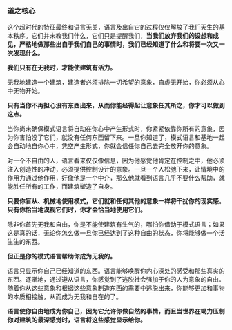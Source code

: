 ### 道之核心

这个超时代的特征最终和语言无关，语言及出自它的过程仅仅解放了我们天生的基本秩序。它们并未教我们什么，它们只是提醒我们，**当我们放弃我们的设想和成见，严格地做那些出自于我们自己的事情时，我们已经知道了什么和将要一次又一次发现什么。**

**我们只有在无我时，才能使建筑有活力。**

无我地建造一个建筑，建造者必须排除一切希望的意象，自虚无开始，你必须从心中无物开始。

**只有当你不再担心没有东西出来，从而你能经得起让意象任其所之，你才可以做到这点。**

当你尚未确保模式语言将自动在你心中产生形式时，你紧紧依靠你所有的意象，因为你害怕没了它们，就没有任何东西留下来。一旦你知道了，模式语言和基地一起会自动地自你心中，凭空产生形式，你就会信任你自己去完全放开你的意象。

对一个不自由的人，语言看来仅仅像信息，因为他感觉他肯定在控制之中，他必须注入创造性的冲动，必须提供控制设计的意象。一旦一个人松弛下来，让情境中的作用力通过他作用，好像他是一个中介，那么他就看到语言几乎不要什么帮助，就能胜任所有的工作，而建筑塑造了自身。

**只要你盲从、机械地使用模式，它们就和任何其他的意象一样将干扰你的现实感。只有你恰当地漠视它们时，你才会恰当地使用它们。**

除非你首先无我和自由，你是不能使建筑有生气的，哪怕你借助于模式语言；如果这是真的话，无论你怎么做一旦你已经达到了这种自由的状态，你将能够做一个活生生的东西。

**但正是你的模式语言帮助你成为无我的。**

语言只显示你自己已经知道的东西。语言能够唤醒你内心深处的感受和那些真实的东西。逐渐地，通过遵从语言，你感觉到了逃脱社会强加于你的人为意象的自由。随着你从这些意象和根据这些意象制造东西的需要中逃脱出来，你能够更加和事物的本质相接触，从而成为无我和自在的了。

**语言使你自由地成为你自己，因为它允许你做自然的事情，而且当世界在竭力压制你对建筑的最深感觉时，语言将这些感觉显示给你。**

